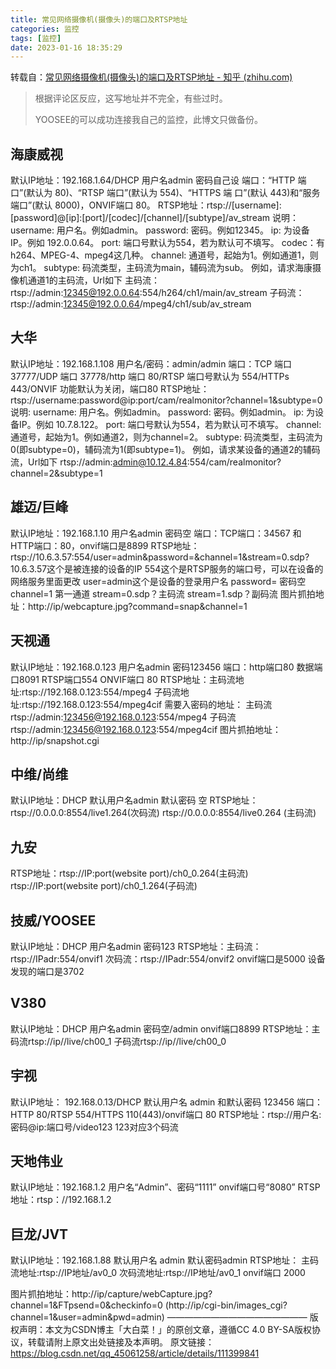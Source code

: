 ```yaml
---
title: 常见网络摄像机(摄像头)的端口及RTSP地址
categories: 监控
tags: [监控]
date: 2023-01-16 18:35:29
---
```



转载自：[常见网络摄像机(摄像头)的端口及RTSP地址 - 知乎 (zhihu.com)](https://zhuanlan.zhihu.com/p/366528096)

<!--more-->

> 根据评论区反应，这写地址并不完全，有些过时。
>
> YOOSEE的可以成功连接我自己的监控，此博文只做备份。

## 海康威视

默认IP地址：192.168.1.64/DHCP 用户名admin 密码自己设
端口：“HTTP 端口”(默认为 80)、“RTSP 端口”(默认为 554)、“HTTPS 端 口”(默认 443)和“服务端口”(默认 8000)，ONVIF端口 80。
RTSP地址：rtsp://[username]:[password]@[ip]:[port]/[codec]/[channel]/[subtype]/av_stream
说明：
username: 用户名。例如admin。
password: 密码。例如12345。
ip: 为设备IP。例如 192.0.0.64。
port: 端口号默认为554，若为默认可不填写。
codec：有h264、MPEG-4、mpeg4这几种。
channel: 通道号，起始为1。例如通道1，则为ch1。
subtype: 码流类型，主码流为main，辅码流为sub。
例如，请求海康摄像机通道1的主码流，Url如下
主码流：
rtsp://admin:12345@192.0.0.64:554/h264/ch1/main/av_stream
子码流：
rtsp://admin:12345@192.0.0.64/mpeg4/ch1/sub/av_stream

## 大华

默认IP地址：192.168.1.108 用户名/密码：admin/admin
端口：TCP 端口 37777/UDP 端口 37778/http 端口 80/RTSP 端口号默认为 554/HTTPs 443/ONVIF 功能默认为关闭，端口80
RTSP地址：rtsp://username:password@ip:port/cam/realmonitor?channel=1&subtype=0
说明:
username: 用户名。例如admin。
password: 密码。例如admin。
ip: 为设备IP。例如 10.7.8.122。
port: 端口号默认为554，若为默认可不填写。
channel: 通道号，起始为1。例如通道2，则为channel=2。
subtype: 码流类型，主码流为0(即subtype=0)，辅码流为1(即subtype=1)。
例如，请求某设备的通道2的辅码流，Url如下
rtsp://admin:admin@10.12.4.84:554/cam/realmonitor?channel=2&subtype=1

## 雄迈/巨峰

默认IP地址：192.168.1.10 用户名admin 密码空
端口：TCP端口：34567 和 HTTP端口：80，onvif端口是8899
RTSP地址：rtsp://10.6.3.57:554/user=admin&password=&channel=1&stream=0.sdp?
10.6.3.57这个是被连接的设备的IP
554这个是RTSP服务的端口号，可以在设备的网络服务里面更改
user=admin这个是设备的登录用户名
password= 密码空
channel=1 第一通道
stream=0.sdp？主码流
stream=1.sdp？副码流
图片抓拍地址：http://ip/webcapture.jpg?command=snap&channel=1

## 天视通

默认IP地址：192.168.0.123 用户名admin 密码123456
端口：http端口80 数据端口8091 RTSP端口554 ONVIF端口 80
RTSP地址：主码流地址:rtsp://192.168.0.123:554/mpeg4
子码流地址:rtsp://192.168.0.123:554/mpeg4cif
需要入密码的地址： 主码流 rtsp://admin:123456@192.168.0.123:554/mpeg4
子码流 rtsp://admin:123456@192.168.0.123:554/mpeg4cif
图片抓拍地址：http://ip/snapshot.cgi

## 中维/尚维

默认IP地址：DHCP 默认用户名admin 默认密码 空
RTSP地址：rtsp://0.0.0.0:8554/live1.264(次码流)
rtsp://0.0.0.0:8554/live0.264 (主码流)

## 九安

RTSP地址：rtsp://IP:port(website port)/ch0_0.264(主码流)
rtsp://IP:port(website port)/ch0_1.264(子码流)

## 技威/YOOSEE

默认IP地址：DHCP 用户名admin 密码123
RTSP地址：主码流：rtsp://IPadr:554/onvif1
次码流：rtsp://IPadr:554/onvif2
onvif端口是5000
设备发现的端口是3702

## V380

默认IP地址：DHCP 用户名admin 密码空/admin
onvif端口8899
RTSP地址：主码流rtsp://ip//live/ch00_1
子码流rtsp://ip//live/ch00_0

## 宇视

默认IP地址： 192.168.0.13/DHCP 默认用户名 admin 和默认密码 123456
端口：HTTP 80/RTSP 554/HTTPS 110(443)/onvif端口 80
RTSP地址：rtsp://用户名:密码@ip:端口号/video123 123对应3个码流

## 天地伟业

默认IP地址：192.168.1.2 用户名“Admin”、密码“1111”
onvif端口号“8080”
RTSP地址：rtsp：//192.168.1.2

## 巨龙/JVT

默认IP地址：192.168.1.88 默认用户名 admin 默认密码admin
RTSP地址：
主码流地址:rtsp://IP地址/av0_0
次码流地址:rtsp://IP地址/av0_1
onvif端口 2000

图片抓拍地址：http://ip/capture/webCapture.jpg?channel=1&FTpsend=0&checkinfo=0
(http://ip/cgi-bin/images_cgi?channel=1&user=admin&pwd=admin)
————————————————
版权声明：本文为CSDN博主「大白菜！」的原创文章，遵循CC 4.0 BY-SA版权协议，转载请附上原文出处链接及本声明。
原文链接：https://blog.csdn.net/qq_45061258/article/details/111399841
